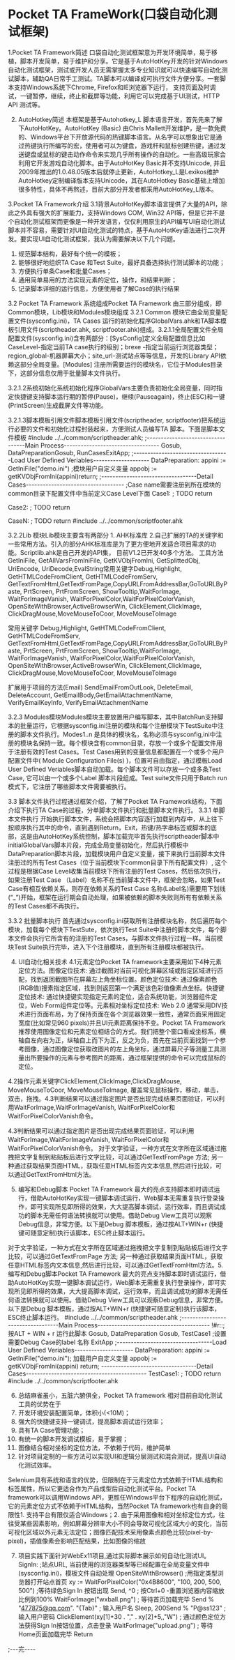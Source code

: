 # Pocket TA FrameWork(口袋自动化测试框架)
1.Pocket TA Framework简述
口袋自动化测试框架意为开发环境简单，易于移植，脚本开发简单，易于维护和分享。它是基于AutoHotKey开发的针对Windows自动化测试框架，测试或开发人员无需掌握太多专业知识就可以快速编写自动化测试脚本，辅助QA日常手工测试。TA脚本可以编译成可执行文件方便分享。一套脚本支持Windows系统下Chrome, Firefox和IE浏览器下运行， 支持页面及时调试，一键暂停，继续，终止和截屏等功能，利用它可以完成基于UI测试，HTTP API 测试等。

2. AutoHotkey简述
本框架是基于Autohotkey_L 脚本语言开发，首先先来了解下AutoHotKey。AutoHotKey (Basic) 由Chris Mallett开发维护，是一款免费的、Windows平台下开放源代码的热键脚本语言。从名字可以想象出它是通过热键执行所编写的宏，使用者可以为键盘，游戏杆和鼠标创建热键，通过发送键盘或鼠标的键击动作命令来实现几乎所有操作的自动化。一些高级玩家会利用它开发游戏自动化脚本。由于AutoHotKey Basic并不支持Unicode, 并且2009年推出的1.0.48.05版本后就停止更新，AutoHotkey_L是Lexikos维护AutoHotkey定制编译版本支持Unicode，其在AutoHotkey Basic基础上增加很多特性，具体不再熬述，目前大部分开发者都采用AutoHotKey_L版本。

3.Pocket TA Framework介绍
3.1背景AutoHotKey脚本语言提供了大量的API，除此之外具有强大的扩展能力，支持Windows COM, Win32 API等，但是它并不是个自动化测试框架而更像是一种开发语言，仅仅利用原生的API编写UI自动化测试脚本并不容易，需要针对UI自动化测试的特点，基于AutoHotKey语法进行二次开发。要实现UI自动化测试框架，我认为需要解决以下几个问题。
1.  规范脚本结构，最好有个统一的模板；
2.  能够很好地组织TA Case 和Test Suite，最好具备选择执行测试脚本的功能；
3.  方便执行单条Case和批量Cases；
4.  通用简单易用的方法实现元素的定位，操作，和结果判断；
5.  记录脚本详细的运行信息，方便使用者了解Case的执行结果

3.2 Pocket TA Framework 系统组成Pocket TA Framework 由三部分组成，即Common模块，Lib模块和Modules模块组成
3.2.1 Common 模块它由全局变量配置文件(sysconfig.ini)，TA Cases 运行的初始化程序GlobalVars.ahk和TA脚本模板引用文件(scriptheader.ahk, scriptfooter.ahk)组成。3.2.1.1全局配置文件全局配置文件(sysconfig.ini)含有两部分：[SysConfig]定义全局配置信息比如CaseLevel-指定当前TA case执行的级别；brexe -指定当前运行浏览器类型；region_global-机器屏幕大小；site_url-测试站点等等信息，开发的Library API依赖这部分全局变量。[Modules] 注册所需要运行的模块名，它位于Modules目录下，这部分信息仅用于批量脚本文件执行。

3.2.1.2系统初始化系统初始化程序GlobalVars主要负责初始化全局变量，同时指定快捷键支持脚本运行期的暂停(Pause)，继续(Pauseagain)，终止(ESC)和一键(PrintScreen)生成截屏文件等功能。

3.2.1.3脚本模板引用文件脚本模板引用文件(scriptheader, scriptfooter)把系统运行必要的文件和初始化过程封装起来，方便测试人员编写TA 脚本。下面是脚本文件模板
#include  ../../common/scriptheader.ahk;
;----------------------------------Main  Process----------------------------------
Gosub, DataPreparationGosub, RunCasesExitApp;
;----------------------------------Load User Defined Veriables--------------------
DataPreparation:
appini := GetIniFile("demo.ini")                    ;模块用户自定义变量
appobj := getKVObjFromIni(appini)return;
;----------------------------------Detail Cases-----------------------------------
;Case name需要注册到所在模块的common目录下配置文件中当前定义Case Level下面
Case1:
; TODO
return

Case2:
;  TODO
return

CaseN:
;  TODO
return
#include  ../../common/scriptfooter.ahk

3.2.2Lib 模块Lib模块主要含有两部分 1. AHK标准库
2.自己扩展的TA的关键字和一些常用方法。引入的部分AHK标准库是为了更方便地开发适合项目需求的功能。Scriptlib.ahk是自己开发的API集，
目前V1.2已开发40多个方法。
工具方法
GetIniFile, GetAllVarsFromIniFile, GetKVObjFromIni, GetSplittedObj, UriEncode, UriDecode,EvalString常用关键字Debug,Highlight, GetHTMLCodeFromClient, GetHTMLCodeFromServ, GetTextFromHtml,GetTextFromPage,CopyURLFromAddressBar,GoToURLByPaste, PrtScreen, PrtFromScreen,  ShowTooltip,WaitForImage, WaitForImageVanish, WaitForPixelColor,WaitForPixelColorVanish, OpenSiteWithBrowser,ActiveBrowserWin, ClickElement,ClickImage, ClickDragMouse,MoveMouseToCoor,     MoveMouseToImage

常用关键字
Debug,Highlight, GetHTMLCodeFromClient, GetHTMLCodeFromServ, GetTextFromHtml,GetTextFromPage,CopyURLFromAddressBar,GoToURLByPaste, PrtScreen, PrtFromScreen,  ShowTooltip,WaitForImage, WaitForImageVanish, WaitForPixelColor,WaitForPixelColorVanish, OpenSiteWithBrowser,ActiveBrowserWin, ClickElement,ClickImage, ClickDragMouse,MoveMouseToCoor,     MoveMouseToImage

扩展用于项目的方法(Email)
SendEmailFromOutLook, DeleteEmail, DeleteAccount, GetEmailBody,GetEmailAttachmentName, VerifyEmailKeyInfo, VerifyEmailAttachmentName

3.2.3
Modules模块Modules模块主要放置用户编写脚本，其中BatchRun支持脚本的批量运行，它根据sysconfig.ini注册的模块和每个注册模块下TestSuite中注册的脚本文件执行。Modes1..n 是具体的模块名，名称必须与sysconfig,ini中注册的模块名保持一致。每个模块含有common目录，存放一个或多个配置文件用于注册有效的Test Cases。Test Cases用到的变量信息都配置在一个或多个用户配置文件中( Module Configuration File(s) )，位置可自由指定，通过模板Load User Defined Veriables脚本自动加载。每个脚本文件可以存放一个或多条Test Case, 它可以由一个或多个Label 脚本片段组成。Test suite文件只用于Batch run模式下，它注册了哪些脚本文件需要被执行。

3.3 脚本文件执行过程通过框架介绍，了解了Pocket TA Framework结构，下面介绍下执行TA Case的过程，分单脚本文件执行和批量脚本文件执行。
3.3.1 单脚本文件执行
开始执行脚本文件，系统会把脚本内容逐行加载到内存中，从上往下按顺序执行其中的命令，直到遇到Return，Exit，热键/热字串标签或脚本的底部，这是由AutoHotKey系统控制，脚本加载完毕首先执行scriptheader脚本中initialGlobalVars脚本片段，完成全局变量初始化，然后执行模板中DataPreparation脚本片段，加载模块用户自定义变量，接下来执行当前脚本文件注册过的所有Test Cases（位于当前模块下common目录下所有配置文件）, 这个过程是根据Case Level收集当前模块下所有注册的Test Cases，然后依次执行，如果注册Test Case （Label）名称不在当前脚本文件中，框架会忽略，如果Test Case有相互依赖关系，则存在依赖关系的Test Case 名称(Label名)需要用下划线(“_”)开始，框架在运行期会自动处理，如果被依赖的脚本失败则所有有依赖关系的Test Cases都不再执行。

3.3.2 批量脚本执行
首先通过sysconfig.ini获取所有注册模块名称，然后遍历每个模块，加载每个模块下TestSute，依次执行Test Suite中注册的脚本文件，每个脚本文件会执行它所含有的注册的Test Cases，与脚本文件执行过程一样。当前模块Test Suite执行完毕，进入下个注册模块，直到所有注册模块都被执行。

4. UI自动化相关技术
4.1元素定位Pocket TA framework主要采用如下4种元素定位方法。图像定位技术: 通过截图对当前可视化屏幕区域或指定区域进行匹配，找到返回截图所在屏幕左上角坐标位置。颜色定位技术: 通过像素颜色(RGB值)搜素指定区域，找到则返回第一个满足该色彩值像素点坐标。快捷键定位技术: 通过快捷键实现指定元素的定位，适合系统功能，浏览器组件定位，Web Form组件定位等。元素相对坐标定位技术: Web 2.0 通常采用DIV技术进行页面布局，为了保持页面在各个浏览器效果一致性，通常页面采用固定宽度(比如常见960 pixels)并且UI元素距离保持不变。Pocket TA Framework推荐使用图像定位和元素定位相结合的方式。我们把整个窗口看成坐标系，横轴自左向右为正，纵轴自上而下为正，反之为负，首先在当前页面找到一个参考图像，通过图像定位获取改图片的左上角坐标，通过屏幕尺子等测量工具测量出所要操作的元素与参考图片的距离，通过框架提供的命令可以完成鼠标的定位。

4.2操作元素关键字ClickElement,ClickImage,ClickDragMouse, MoveMouseToCoor,  MoveMouseToImage, 覆盖常见鼠标操作，移动，单击，双击，拖拽。4.3判断结果可以通过指定图片是否出现完成结果页面验证，可以利用WaitForImage,WaitForImageVanish, WaitForPixelColor和WaitForPixelColorVanish命令。

4.3判断结果可以通过指定图片是否出现完成结果页面验证，可以利用WaitForImage,WaitForImageVanish, WaitForPixelColor和WaitForPixelColorVanish命令。
对于文字验证，一种方式在文字所在区域通过拖拽把文字复制到粘贴板后进行文字比较，可以通过GetTextFromPage 方法; 另一种通过获取结果页面HTML，获取任意HTML标签内文本信息,然后进行比较，可以通过GetTextFromHtml方法。

5. 编写和Debug脚本
Pocket TA Framework 最大的亮点支持脚本即时调试运行，借助AutoHotKey实现一键脚本调试运行，Web脚本无需重复执行登录操作，即可实现所见即所得的效果，大大提高脚本调试，运行效率，而且调试成功的脚本无需任何语法转换就可以使用。借助Debug  View工具可以观察Debug信息，非常方便。以下是Debug 脚本模板，通过按ALT+WIN+r (快捷键可随意定制)执行该脚本，ESC终止脚本运行。

对于文字验证，一种方式在文字所在区域通过拖拽把文字复制到粘贴板后进行文字比较，可以通过GetTextFromPage 方法; 另一种通过获取结果页面HTML，获取任意HTML标签内文本信息,然后进行比较，可以通过GetTextFromHtml方法。5. 编写和Debug脚本Pocket  TA Framework 最大的亮点支持脚本即时调试运行，借助AutoHotKey实现一键脚本调试运行，Web脚本无需重复执行登录操作，即可实现所见即所得的效果，大大提高脚本调试，运行效率，而且调试成功的脚本无需任何语法转换就可以使用。借助Debug  View工具可以观察Debug信息，非常方便。以下是Debug 脚本模板，通过按ALT+WIN+r (快捷键可随意定制)执行该脚本，ESC终止脚本运行。
#include  ../../common/scriptheader.ahk
;----------------------------------Main  Process----------------------------------------
!#r::; 按ALT + WIN + r  运行此脚本
Gosub, DataPreparation
Gosub, TestCase1           ;设置需要Debug Case的label 名称
ExitApp
;----------------------------------Load User Defined Veriables---------------------
DataPreparation:
appini := GetIniFile("demo.ini"); 加载用户自定义变量
appobj := getKVObjFromIni(appini)
return;
----------------------------------Detail Cases-------------------------------------------
TestCase1:
;  TODO
return
#include  ../../common/scriptfooter.ahk

6. 总结麻雀虽小，五脏六腑俱全，Pocket TA framework 相对目前自动化测试工具的优势在于
1. 开发环境安装配置简单，体积小(<10M)；
2. 强大的快捷键支持一键调试，提高脚本调试运行效率；
3. 具有TA Case管理功能；
4. 有统一的脚本开发调试模板，易于掌握；
5. 图像结合相对坐标的定位方法，不依赖于代码，维护简单
6.  针对项目定制的一些方法可以实现UI和逻辑分层测试和混合测试，提高UI自动化测试效率。

Selenium具有系统和语言的优势，但限制在于元素定位方式依赖于HTML结构和标签属性，所以它更适合作为产品成型后自动化测试平台。Pocket TA framework可以调用Windows API，更胜任Windows平台下程序的自动化测试，它的元素定位方式不依赖于HTML结构，当然Pocket TA framework也有自身的局限性1. 支持平台有限仅适合Windows；2. 由于采用图像和相对坐标定位方式，往往受某些因素影响，例如屏幕分辨率大小不同会导致可视化区域大小的变化，当前可视化区域以外元素无法定位；图像匹配技术采用像素点颜色比较(pixel-by-pixel)，插值像素会影响匹配结果，比如图像的缩放

7. 项目实践下面针对WebEx11项目,通过实际脚本展示如何自动化测试UI。
SignIn:
;站点URL, 当前使用的浏览器类型等已经配置在全局变量文件中(sysconfig.ini)，模板文件自动处理
OpenSiteWithBrowser()         ;用指定类型浏览器打开站点首页
xy := WaitForPixelColor("0x4B8600", "100, 200, 500, 500")     ;等待绿色Sign In 按钮出现
Send, ^0           ; 按Ctrl+0  -重置浏览器内容缩放比例到100%
WaitForImage("wxball.png")      ; 等待首页加载完毕
Send % "477875@qq.com". "{Tab}" ; 输入用户名
Sleep, 200Send % "P@ss123"      ; 输入用户密码
ClickElement(xy[1]+30 . "," . xy[2]+5,,"W")     ; 通过颜色定位方法获得Sign In按钮位置，点击登录
WaitForImage("upload.png")      ; 等待Home页面加载完毕
Return

;---完----

